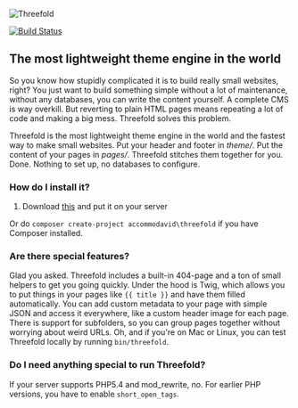 ![Threefold](https://cloud.githubusercontent.com/assets/6472410/9900022/1acc2444-5c5e-11e5-8c31-6329806a5717.png)

[![Build Status](https://travis-ci.org/Accommodavid/Threefold.svg?branch=master)](https://travis-ci.org/Accommodavid/Threefold)
## The most lightweight theme engine in the world

So you know how stupidly complicated it is to build really small websites, right? You just want to build something simple without a lot of maintenance, without any databases, you can write the content yourself. A complete CMS is way overkill. But reverting to plain HTML pages means repeating a lot of code and making a big mess. Threefold solves this problem.

Threefold is the most lightweight theme engine in the world and the fastest way to make small websites. Put your header and footer in _theme/_. Put the content of your pages in _pages/_. Threefold stitches them together for you. Done. Nothing to set up, no databases to configure.

### How do I install it?
1. Download [this](https://accommodavid.sexy/threefold/download) and put it on your server

Or do `composer create-project accommodavid\threefold` if you have Composer installed.

### Are there special features?
Glad you asked. Threefold includes a built-in 404-page and a ton of small helpers to get you going quickly. Under the hood is Twig, which allows you to put things in your pages like `{{ title }}` and have them filled automatically. You can add custom metadata to your page with simple JSON and access it everywhere, like a custom header image for each page. There is support for subfolders, so you can group pages together without worrying about weird URLs. Oh, and if you're on Mac or Linux, you can test Threefold locally by running `bin/threefold`.

### Do I need anything special to run Threefold?
If your server supports PHP5.4 and mod_rewrite, no. For earlier PHP versions, you have to enable `short_open_tags`.
